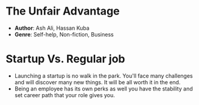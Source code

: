 # The Unfair Advantage
- **Author**: Ash Ali, Hassan Kuba
- **Genre**: Self-help, Non-fiction, Business

# Startup Vs. Regular job
- Launching a startup is no walk in the park. You'll face many challenges and will discover many new things. It will be all worth it in the end.
- Being an employee has its own perks as well you have the stability and set career path that your role gives you.